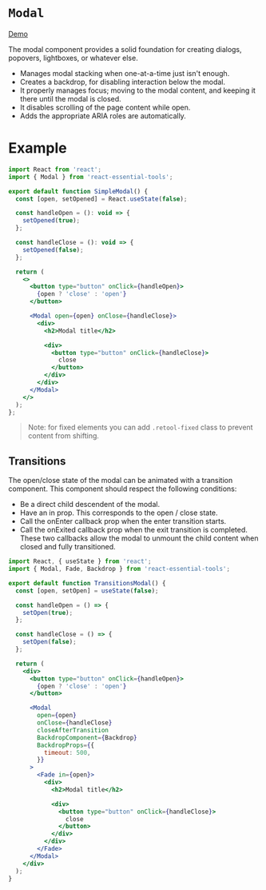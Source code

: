 # `Modal`

[Demo](https://devianllert.github.io/react-essential-tools/?path=/story/components-modal--basic)

The modal component provides a solid foundation for creating dialogs, popovers, lightboxes, or whatever else.

- Manages modal stacking when one-at-a-time just isn't enough.
- Creates a backdrop, for disabling interaction below the modal.
- It properly manages focus; moving to the modal content, and keeping it there until the modal is closed.
- It disables scrolling of the page content while open.
- Adds the appropriate ARIA roles are automatically.

# Example

```jsx
import React from 'react';
import { Modal } from 'react-essential-tools';

export default function SimpleModal() {
  const [open, setOpened] = React.useState(false);

  const handleOpen = (): void => {
    setOpened(true);
  };

  const handleClose = (): void => {
    setOpened(false);
  };

  return (
    <>
      <button type="button" onClick={handleOpen}>
        {open ? 'close' : 'open'}
      </button>

      <Modal open={open} onClose={handleClose}>
        <div>
          <h2>Modal title</h2>

          <div>
            <button type="button" onClick={handleClose}>
              close
            </button>
          </div>
        </div>
      </Modal>
    </>
  );
};
```

> Note: for fixed elements you can add `.retool-fixed` class to prevent content from shifting.


## Transitions

The open/close state of the modal can be animated with a transition component. This component should respect the following conditions:

- Be a direct child descendent of the modal.
- Have an in prop. This corresponds to the open / close state.
- Call the onEnter callback prop when the enter transition starts.
- Call the onExited callback prop when the exit transition is completed. These two callbacks allow the modal to unmount the child content when closed and fully transitioned.

```jsx
import React, { useState } from 'react';
import { Modal, Fade, Backdrop } from 'react-essential-tools';

export default function TransitionsModal() {
  const [open, setOpen] = useState(false);

  const handleOpen = () => {
    setOpen(true);
  };

  const handleClose = () => {
    setOpen(false);
  };

  return (
    <div>
      <button type="button" onClick={handleOpen}>
        {open ? 'close' : 'open'}
      </button>

      <Modal
        open={open}
        onClose={handleClose}
        closeAfterTransition
        BackdropComponent={Backdrop}
        BackdropProps={{
          timeout: 500,
        }}
      >
        <Fade in={open}>
          <div>
            <h2>Modal title</h2>

            <div>
              <button type="button" onClick={handleClose}>
                close
              </button>
            </div>
          </div>
        </Fade>
      </Modal>
    </div>
  );
}
```